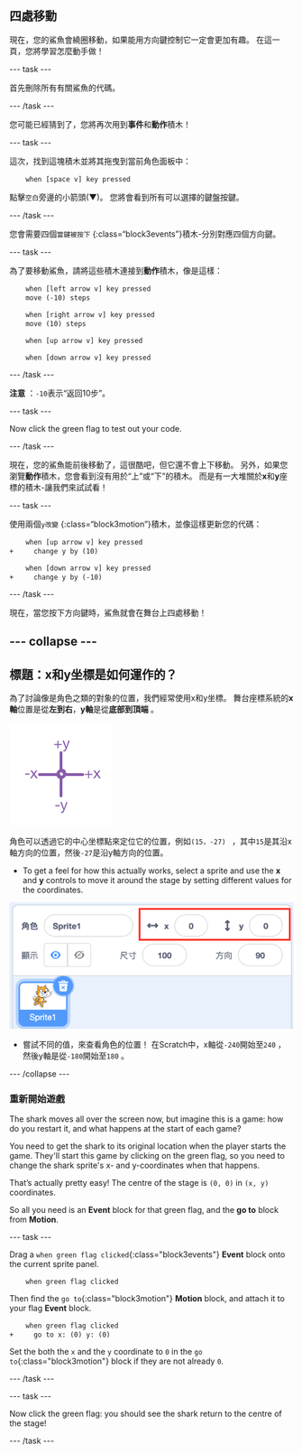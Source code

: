 ## 四處移動

現在，您的鯊魚會繞圈移動，如果能用方向鍵控制它一定會更加有趣。 在這一頁，您將學習怎麼動手做！

\--- task \---

首先刪除所有有關鯊魚的代碼。

\--- /task \---

您可能已經猜到了，您將再次用到**事件**和**動作**積木！

\--- task \---

這次，找到這塊積木並將其拖曳到當前角色面板中：

```blocks3
    when [space v] key pressed
```

點擊`空白`旁邊的小箭頭(▼)。 您將會看到所有可以選擇的鍵盤按鍵。

\--- /task \---

您會需要四個`當鍵被按下` {:class=“block3events”}積木-分別對應四個方向鍵。

\--- task \---

為了要移動鯊魚，請將這些積木連接到**動作**積木，像是這樣：

```blocks3
    when [left arrow v] key pressed
    move (-10) steps
```

```blocks3
    when [right arrow v] key pressed
    move (10) steps
```

```blocks3
    when [up arrow v] key pressed
```

```blocks3
    when [down arrow v] key pressed
```

\--- /task \---

**注意** ：`-10`表示“返回10步”。

\--- task \---

Now click the green flag to test out your code.

\--- /task \---

現在，您的鯊魚能前後移動了，這很酷吧，但它還不會上下移動。 另外，如果您瀏覽**動作**積木，您會看到沒有用於“上”或“下”的積木。 而是有一大堆關於**x**和**y**座標的積木-讓我們來試試看！

\--- task \---

使用兩個`y改變` {:class=“block3motion”}積木，並像這樣更新您的代碼：

```blocks3
    when [up arrow v] key pressed
+     change y by (10)
```

```blocks3
    when [down arrow v] key pressed
+     change y by (-10)
```

\--- /task \---

現在，當您按下方向鍵時，鯊魚就會在舞台上四處移動！

## \--- collapse \---

## 標題：x和y坐標是如何運作的？

為了討論像是角色之類的對象的位置，我們經常使用x和y坐標。 舞台座標系統的**x軸**位置是從**左到右**，**y軸**是從**底部到頂端** 。

![](images/moving3.png)

角色可以透過它的中心坐標點來定位它的位置，例如`(15，-27) ` ，其中`15`是其沿x軸方向的位置，然後`-27`是沿y軸方向的位置。

+ To get a feel for how this actually works, select a sprite and use the **x** and **y** controls to move it around the stage by setting different values for the coordinates.

![](images/xycoords.png)

+ 嘗試不同的值，來查看角色的位置！ 在Scratch中，x軸從`-240`開始至`240` ，然後y軸是從`-180`開始至`180` 。

\--- /collapse \---

### 重新開始遊戲

The shark moves all over the screen now, but imagine this is a game: how do you restart it, and what happens at the start of each game?

You need to get the shark to its original location when the player starts the game. They'll start this game by clicking on the green flag, so you need to change the shark sprite's x- and y-coordinates when that happens.

That’s actually pretty easy! The centre of the stage is `(0, 0)` in `(x, y)` coordinates.

So all you need is an **Event** block for that green flag, and the **go to** block from **Motion**.

\--- task \---

Drag a `when green flag clicked`{:class="block3events"} **Event** block onto the current sprite panel.

```blocks3
    when green flag clicked
```

Then find the `go to`{:class="block3motion"} **Motion** block, and attach it to your flag **Event** block.

```blocks3
    when green flag clicked
+     go to x: (0) y: (0)
```

Set the both the `x` and the `y` coordinate to `0` in the `go to`{:class="block3motion"} block if they are not already `0`.

\--- /task \---

\--- task \---

Now click the green flag: you should see the shark return to the centre of the stage!

\--- /task \---